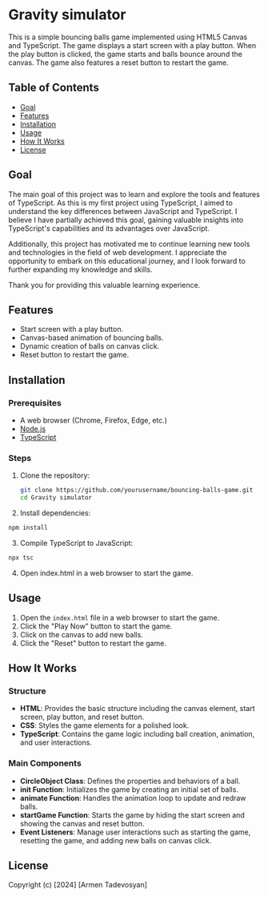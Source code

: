 # Gravity simulator
This is a simple bouncing balls game implemented using HTML5 Canvas and TypeScript. The game displays a start screen with a play button. When the play button is clicked, the game starts and balls bounce around the canvas. The game also features a reset button to restart the game.

## Table of Contents
- [Goal](#goal)
- [Features](#features)
- [Installation](#installation)
- [Usage](#usage)
- [How It Works](#how-it-works)
- [License](#license)

## Goal

The main goal of this project was to learn and explore the tools and features of TypeScript. As this is my first project using TypeScript, I aimed to understand the key differences between JavaScript and TypeScript. I believe I have partially achieved this goal, gaining valuable insights into TypeScript's capabilities and its advantages over JavaScript.

Additionally, this project has motivated me to continue learning new tools and technologies in the field of web development. I appreciate the opportunity to embark on this educational journey, and I look forward to further expanding my knowledge and skills.

Thank you for providing this valuable learning experience.

## Features
- Start screen with a play button.
- Canvas-based animation of bouncing balls.
- Dynamic creation of balls on canvas click.
- Reset button to restart the game.

## Installation

### Prerequisites
- A web browser (Chrome, Firefox, Edge, etc.)
- [Node.js](https://nodejs.org/)
- [TypeScript](https://www.typescriptlang.org/)

### Steps
1. Clone the repository:
   ```sh
   git clone https://github.com/yourusername/bouncing-balls-game.git
   cd Gravity simulator
   ```

2. Install dependencies:
  ```sh
  npm install
  ```

3. Compile TypeScript to JavaScript:
  ```sh
  npx tsc
  ```

4. Open index.html in a web browser to start the game.

## Usage
1. Open the `index.html` file in a web browser to start the game.
2. Click the "Play Now" button to start the game.
3. Click on the canvas to add new balls.
4. Click the "Reset" button to restart the game.

## How It Works
### Structure
- **HTML**: Provides the basic structure including the canvas element, start screen, play button, and reset button.
- **CSS**: Styles the game elements for a polished look.
- **TypeScript**: Contains the game logic including ball creation, animation, and user interactions.
### Main Components
- **CircleObject Class**: Defines the properties and behaviors of a ball.
- **init Function**: Initializes the game by creating an initial set of balls.
- **animate Function**: Handles the animation loop to update and redraw balls.
- **startGame Function**: Starts the game by hiding the start screen and showing the canvas and reset button.
- **Event Listeners**: Manage user interactions such as starting the game, resetting the game, and adding new balls on canvas click.

##  License
Copyright (c) [2024] [Armen Tadevosyan]




